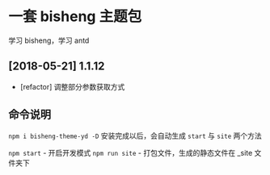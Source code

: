 # 一套 bisheng 主题包

学习 bisheng，学习 antd

## [2018-05-21] 1.1.12

+ [refactor] 调整部分参数获取方式

## 命令说明

`npm i bisheng-theme-yd -D` 安装完成以后，会自动生成 `start` 与 `site` 两个方法

`npm start` - 开启开发模式
`npm run site` - 打包文件，生成的静态文件在 _site 文件夹下
